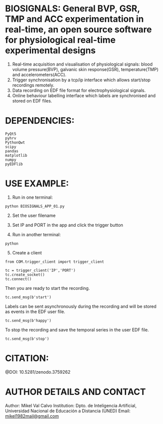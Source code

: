 # BIOSIGNALS: General BVP, GSR, TMP and ACC experimentation in real-time, an open source software for physiological real-time experimental designs

1. Real-time acquisition and visualisation of physiological signals: blood volume pressure(BVP), galvanic skin response(GSR), temperature(TMP) and accelerometers(ACC).
2. Trigger synchronisation by a tcp/ip interface which allows start/stop recordings
remotely.
3. Data recording on EDF file format for electrophysiological signals.
4. Online behaviour labelling interface which labels are synchronised and stored on
EDF files.

# DEPENDENCIES:
```
PyQt5
pyhrv
PythonQwt
scipy
pandas
matplotlib
numpy
pyEDFlib
```

# USE EXAMPLE:
1) Run in one terminal:
```
python BIOSIGNALS_APP_01.py
```
2) Set the user filename

3) Set IP and PORT in the app and click the trigger button

4) Run in another terminal:
```
python
```
5) Create a client
```
from COM.trigger_client import trigger_client

tc = trigger_client('IP','PORT')
tc.create_socket()
tc.connect()
```
Then you are ready to start the recording.

```
tc.send_msg(b'start')
```
Labels can be sent asynchronously during the recording and will be stored as events in the EDF user file.

```
tc.send_msg(b'happy')
```

To stop the recording and save the temporal series in the user EDF file.

```
tc.send_msg(b'stop')
```


# CITATION:
@DOI: 10.5281/zenodo.3759262 

# AUTHOR DETAILS AND CONTACT
Author: Mikel Val Calvo
Institution: Dpto. de Inteligencia Artificial, Universidad Nacional de Educación a Distancia (UNED)
Email: mikel1982mail@gmail.com

